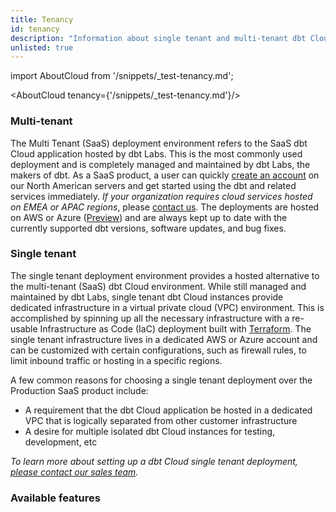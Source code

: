 ```yaml
---
title: Tenancy
id: tenancy
description: "Information about single tenant and multi-tenant dbt Cloud instances"
unlisted: true
---
```


import AboutCloud from '/snippets/_test-tenancy.md';

<AboutCloud tenancy={'/snippets/_test-tenancy.md'}/>

### Multi-tenant

The Multi Tenant (SaaS) deployment environment refers to the SaaS dbt Cloud application hosted by dbt Labs. This is the most commonly used deployment and is completely managed and maintained by dbt Labs, the makers of dbt. As a SaaS product, a user can quickly [create an account](https://www.getdbt.com/signup/) on our North American servers and get started using the dbt and related services immediately. _If your organization requires cloud services hosted on EMEA or APAC regions_, please [contact us](https://www.getdbt.com/contact/). The deployments are hosted on AWS or Azure ([Preview](/docs/dbt-versions/product-lifecycles#dbt-cloud)) and are always kept up to date with the currently supported dbt versions, software updates, and bug fixes.

### Single tenant

The single tenant deployment environment provides a hosted alternative to the multi-tenant (SaaS) dbt Cloud environment. While still managed and maintained by dbt Labs, single tenant dbt Cloud instances provide dedicated infrastructure in a virtual private cloud (VPC) environment. This is accomplished by spinning up all the necessary infrastructure with a re-usable Infrastructure as Code (IaC) deployment built with [Terraform](https://www.terraform.io/). The single tenant infrastructure lives in a dedicated AWS or Azure account and can be customized with certain configurations, such as firewall rules, to limit inbound traffic or hosting in a specific regions.

A few common reasons for choosing a single tenant deployment over the Production SaaS product include:
- A requirement that the dbt Cloud application be hosted in a dedicated VPC that is logically separated from other customer infrastructure
- A desire for multiple isolated dbt Cloud instances for testing, development, etc

_To learn more about setting up a dbt Cloud single tenant deployment, [please contact our sales team](mailto:sales@getdbt.com)._

### Available features

<Snippet path="cloud-feature-parity" />
